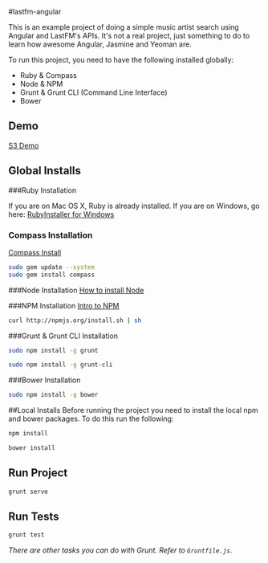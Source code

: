 #lastfm-angular

This is an example project of doing a simple music artist search using Angular and
LastFM's APIs. It's not a real project, just something to do to learn
how awesome Angular, Jasmine and Yeoman are.

To run this project, you need to have the following installed globally:

* Ruby & Compass
* Node & NPM
* Grunt & Grunt CLI (Command Line Interface)
* Bower

## Demo
[S3 Demo](http://lastfm-angular.s3-website-us-east-1.amazonaws.com/)

## Global Installs

###Ruby Installation

If you are on Mac OS X, Ruby is already installed. If you are on Windows, go here:
[RubyInstaller for Windows](http://rubyinstaller.org/)

### Compass Installation
[Compass Install](http://compass-style.org/install/)
```bash
sudo gem update --system
sudo gem install compass
```
###Node Installation
[How to install Node](http://howtonode.org/how-to-install-nodejs)

###NPM Installation
[Intro to NPM](http://howtonode.org/introduction-to-npm)
```bash
curl http://npmjs.org/install.sh | sh
```
###Grunt & Grunt CLI Installation
```bash
sudo npm install -g grunt
```
```bash
sudo npm install -g grunt-cli
```

###Bower Installation
```bash
sudo npm install -g bower
```

##Local Installs
Before running the project you need to install the local npm and bower packages.
To do this run the following:
```bash
npm install
```
```bash
bower install
```

## Run Project
```bash
grunt serve
```

## Run Tests
```bash
grunt test
```

*There are other tasks you can do with Grunt. Refer to `Gruntfile.js`.*
